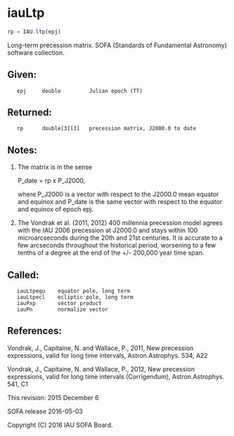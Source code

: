 # iauLtp

```js
rp = IAU.ltp(epj)
```

Long-term precession matrix.
SOFA (Standards of Fundamental Astronomy) software collection.


## Given:
```
   epj     double         Julian epoch (TT)
```

## Returned:
```
   rp      double[3][3]   precession matrix, J2000.0 to date
```

## Notes:

1) The matrix is in the sense

      P_date = rp x P_J2000,

   where P_J2000 is a vector with respect to the J2000.0 mean
   equator and equinox and P_date is the same vector with respect to
   the equator and equinox of epoch epj.

2) The Vondrak et al. (2011, 2012) 400 millennia precession model
   agrees with the IAU 2006 precession at J2000.0 and stays within
   100 microarcseconds during the 20th and 21st centuries.  It is
   accurate to a few arcseconds throughout the historical period,
   worsening to a few tenths of a degree at the end of the
   +/- 200,000 year time span.

## Called:
```
   iauLtpequ    equator pole, long term
   iauLtpecl    ecliptic pole, long term
   iauPxp       vector product
   iauPn        normalize vector
```

## References:

  Vondrak, J., Capitaine, N. and Wallace, P., 2011, New precession
  expressions, valid for long time intervals, Astron.Astrophys. 534,
  A22

  Vondrak, J., Capitaine, N. and Wallace, P., 2012, New precession
  expressions, valid for long time intervals (Corrigendum),
  Astron.Astrophys. 541, C1

This revision:  2015 December 6

SOFA release 2016-05-03

Copyright (C) 2016 IAU SOFA Board.